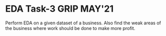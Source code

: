 # EDA Task-3 GRIP MAY'21

Perform EDA on a given dataset of a business.
Also find the weak areas of the business where work should be done to make more profit.

